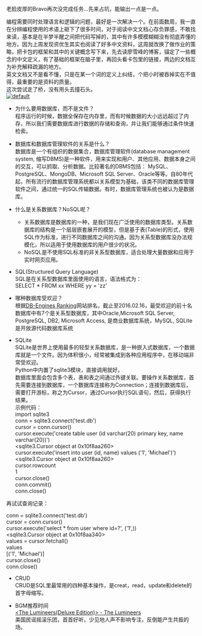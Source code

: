 老脸皮厚的Bravo再次没完成任务...先来占坑，能输出一点是一点。

编程需要同时处理语言和逻辑的问题，最好是一次解决一个。在前面数周，我一直在分辨编程使用的术语上砸下了很多时间，对于阅读中文文档心存负罪感，不敢找来读，基本是在半梦半醒之间把代码写掉的，其中有许多模模糊糊没有彻底弄懂的地方。因为上周发现资优生其实也阅读了好多中文资料，这周就改换了做作业的策略，把卡包的框架和其中的关键概念写下来，先去读廖雪峰的博客，锚定了一些概念的中文定义，有了基础的框架在脑子里，再回头看卡包里的链接，两边的文档互为补充解释疏漏的地方。  
英文文档又不是看不懂，只是在某一个词的定义上纠结，个把小时被吞掉实在不值得，最重要的是资料的质量。  
这次尝试走了桥，没有用头去撞石头。  
[![](https://cloud.githubusercontent.com/assets/23642700/23107661/04122256-f73c-11e6-85c7-6b345c1c3f3d.jpg "default")](https://cloud.githubusercontent.com/assets/23642700/23107661/04122256-f73c-11e6-85c7-6b345c1c3f3d.jpg)

* 为什么要用数据库，而不是文件？  
  程序运行的时候，数据全保存在内存里，而有时候数据的大小远远超过了内存，所以我们需要数据库进行数据的存储和查询，并让我们能够通过条件快速检索。

* 数据库和数据库管理软件的关系是什么？  
  数据库是一个有组织的数据集合，数据库管理软件\(database management system, 缩写DBMS\)是一种软件，用来实现和用户、其他应用、数据本身之间的交互，可以抓取、分析数据。比较著名的DBMS包括： MySQL、PostgreSQL、MongoDB、Microsoft SQL Server、Oracle等等。自80年代起，所有流行的数据库管理系统都以关系模型为基础，该类不同的数据库管理软件之间，通过统一的SQL传输数据。有时，数据库管理系统也被认为是数据库。

* 什么是关系数据库？NoSQL呢？

  * 关系数据库是数据库的一种，是我们现在广泛使用的数据库类型。关系数据库的结构是一个层层嵌套展开的模型，但是基于表\(Table\)的形式，使用SQL作为标准，进行不同数据库之间的沟通。因为关系型数据库没办法规模化，所以适用于使用数据库的用户很少的状况。
  * NoSQL是不使用SQL标准的非关系型数据库，适合处理大量数据和应用于实时网页应用。

* SQL\(Structured Query Language\)  
  SQL是在关系型数据库里面使用的语言，语法格式为：  
  SELECT \* FROM xx WHERE yy = 'zz'

* 哪种数据库受欢迎？  
  根据[DB-Engines Ranking](http://db-engines.com/en/ranking)网站排名，截止至2016.02.16，最受欢迎的前十名数据库中有7个是关系型数据库，其中Oracle,Microsoft SQL Server, PostgreSQL, DB2, Microsoft Access, 是商业数据库系统，MySQL, SQLite是开放源代码数据库系统

* SQLite  
  SQLite是世界上使用最多的轻型关系数据库，是一种嵌入式数据库，一个数据库就是一个文件。因为体积很小，经常被集成到各种应用程序中，在移动端非常受欢迎。  
  Python中内置了sqlite3模块，直接调用就好。  
  数据库里面会包含多个表，表和表之间通过外键关联。要操作关系数据库，首先需要连接到数据库，一个数据库连接称为Connection；连接到数据库后，需要打开游标，称之为Cursor，通过Cursor执行SQL语句，然后，获得执行结果。  
  示例代码：  
  import sqlite3  
  conn = sqlite3.connect\('test.db'\)  
  cursor = conn.cursor\(\)  
  cursor.execute\('create table user \(id varchar\(20\) primary key, name varchar\(20\)\)'\)  
  &lt;sqlite3.Cursor object at 0x10f8aa260&gt;  
  cursor.execute\('insert into user \(id, name\) values \('1', 'Michael'\)'\)  
  &lt;sqlite3.Cursor object at 0x10f8aa260&gt;  
  cursor.rowcount  
  1  
  cursor.close\(\)  
  conn.commit\(\)  
  conn.close\(\)

再试试查询记录：

conn = sqlite3.connect\('test.db'\)  
cursor = conn.cursor\(\)  
cursor.execute\('select \* from user where id=?', \('1',\)\)  
&lt;sqlite3.Cursor object at 0x10f8aa340&gt;  
values = cursor.fetchall\(\)  
values  
\[\('1', 'Michael'\)\]  
cursor.close\(\)  
conn.close\(\)

* CRUD  
  CRUD是SQL里最常用的四种基本操作，是creat，read，update和delete的首字母缩写。

* BGM推荐时间  
  [&lt;The Lumineers\(Deluxe Edition\)&gt; - The Lumineers](http://music.163.com/#/playlist?id=328235223)  
  美国民谣摇滚乐团，首首好听，少见地人声不影响专注，反倒能产生共振的场。



